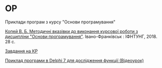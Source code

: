 # OP
Приклади програм з курсу "Основи програмування"

[Копей В. Б. Методичні вказівки до виконання курсової роботи з дисципліни "Основи програмування"](https://github.com/vkopey/OP/blob/main/%D0%9E%D1%81%D0%BD%D0%BE%D0%B2%D0%B8%20%D0%BF%D1%80%D0%BE%D0%B3%D1%80%D0%B0%D0%BC%D1%83%D0%B2%D0%B0%D0%BD%D0%BD%D1%8F%20%D0%9A%D0%A0.pdf). Івано-Франківськ : ІФНТУНГ, 2018. 28 с.

[Завдання на КР](https://github.com/vkopey/OP/blob/main/%D0%97%D0%B0%D0%B2%D0%B4%D0%B0%D0%BD%D0%BD%D1%8F%D0%9A%D0%A0.pdf)

[Приклад програми в Delphi 7 для дослідження функції (Відеоурок)](https://youtu.be/sUjXbHPMjIk)

